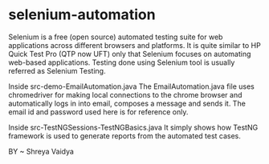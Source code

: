 # selenium-automation
Selenium is a free (open source) automated testing suite for web applications across different browsers and platforms. It is quite similar to HP Quick Test Pro (QTP now UFT) only that Selenium focuses on automating web-based applications. Testing done using Selenium tool is usually referred as Selenium Testing.

Inside src-demo-EmailAutomation.java
        The EmailAutomation.java file uses chromedriver for making local connections to the chrome browser and automatically logs in into email, composes a message and sends it. The email id and password used here is for reference only.
        
Inside src-TestNGSessions-TestNGBasics.java
        It simply shows how TestNG framework is used to generate reports from the automated test cases.
        
        
BY ~ Shreya Vaidya
